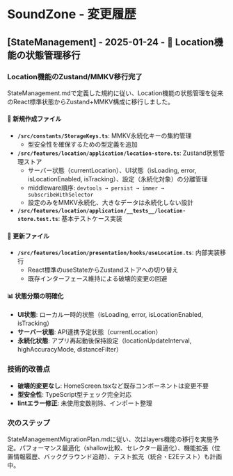 # SoundZone - 変更履歴

## [StateManagement] - 2025-01-24 - 🔄 Location機能の状態管理移行

### Location機能のZustand/MMKV移行完了
StateManagement.mdで定義した規約に従い、Location機能の状態管理を従来のReact標準状態からZustand+MMKV構成に移行しました。

#### **📁 新規作成ファイル**
- **`/src/constants/StorageKeys.ts`**: MMKV永続化キーの集約管理
  - 型安全性を確保するための型定義を追加
- **`/src/features/location/application/location-store.ts`**: Zustand状態管理ストア
  - サーバー状態（currentLocation）、UI状態（isLoading, error, isLocationEnabled, isTracking）、設定（永続化対象）の分離管理
  - middleware順序: `devtools → persist → immer → subscribeWithSelector`
  - 設定のみをMMKV永続化、大きなデータは永続化しない設計
- **`/src/features/location/application/__tests__/location-store.test.ts`**: 基本テストケース実装

#### **🔧 更新ファイル**
- **`/src/features/location/presentation/hooks/useLocation.ts`**: 内部実装移行
  - React標準のuseStateからZustandストアへの切り替え
  - 既存インターフェース維持による破壊的変更の回避

#### **📊 状態分類の明確化**
- **UI状態**: ローカル一時的状態（isLoading, error, isLocationEnabled, isTracking）
- **サーバー状態**: API連携予定状態（currentLocation）
- **永続化状態**: アプリ再起動後保持設定（locationUpdateInterval, highAccuracyMode, distanceFilter）

### 技術的改善点
- **破壊的変更なし**: HomeScreen.tsxなど既存コンポーネントは変更不要
- **型安全性**: TypeScript型チェック完全対応
- **lintエラー修正**: 未使用変数削除、インポート整理

### 次のステップ
StateManagementMigrationPlan.mdに従い、次はlayers機能の移行を実施予定。パフォーマンス最適化（shallow比較、セレクター最適化）、機能拡張（位置情報履歴、バックグラウンド追跡）、テスト拡充（統合・E2Eテスト）も計画中。
